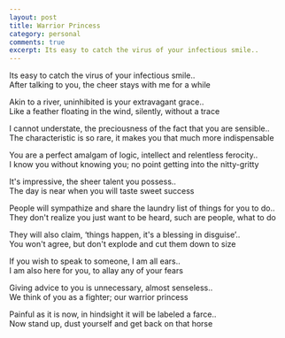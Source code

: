 ```yaml
---
layout: post
title: Warrior Princess
category: personal
comments: true
excerpt: Its easy to catch the virus of your infectious smile..
---
```



Its easy to catch the virus of your infectious smile..   
After talking to you, the cheer stays with me for a while 

Akin to a river, uninhibited is your extravagant grace..   
Like a feather floating in the wind, silently, without a trace

I cannot understate, the preciousness of the fact that you are sensible..  
The characteristic is so rare, it makes you that much more indispensable

You are a perfect amalgam of logic, intellect and relentless ferocity..   
I know you without knowing you; no point getting into the nitty-gritty

It's impressive, the sheer talent you possess..   
The day is near when you will taste sweet success 

People will sympathize and share the laundry list of things for you to do..   
They don't realize you just want to be heard, such are people, what to do

They will also claim, ‘things happen, it's a blessing in disguise’..   
You won't agree, but don't explode and cut them down to size

If you wish to speak to someone, I am all ears..  
I am also here for you, to allay any of your fears

Giving advice to you is unnecessary, almost senseless..  
We think of you as a fighter; our warrior princess

Painful as it is now, in hindsight it will be labeled a farce..   
Now stand up, dust yourself and get back on that horse
